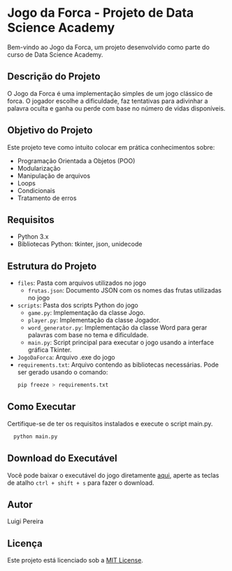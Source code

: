 # Jogo da Forca - Projeto de Data Science Academy

Bem-vindo ao Jogo da Forca, um projeto desenvolvido como parte do curso de Data Science Academy.

## Descrição do Projeto

O Jogo da Forca é uma implementação simples de um jogo clássico de forca. O jogador escolhe a dificuldade, faz tentativas para adivinhar a palavra oculta e ganha ou perde com base no número de vidas disponíveis.

## Objetivo do Projeto

Este projeto teve como intuito colocar em prática conhecimentos sobre:

- Programação Orientada a Objetos (POO)
- Modularização
- Manipulação de arquivos
- Loops
- Condicionais
- Tratamento de erros

## Requisitos

- Python 3.x
- Bibliotecas Python: tkinter, json, unidecode

## Estrutura do Projeto

- `files`: Pasta com arquivos utilizados no jogo
  - `frutas.json`: Documento JSON com os nomes das frutas utilizadas no jogo  
- `scripts`: Pasta dos scripts Python do jogo
  - `game.py`: Implementação da classe Jogo.
  - `player.py`: Implementação da classe Jogador.
  - `word_generator.py`: Implementação da classe Word para gerar palavras com base no tema e dificuldade.
  - `main.py`: Script principal para executar o jogo usando a interface gráfica Tkinter.
- `JogoDaForca`: Arquivo .exe do jogo
- `requirements.txt`: Arquivo contendo as bibliotecas necessárias. Pode ser gerado usando o comando:
  ```bash
  pip freeze > requirements.txt
## Como Executar
Certifique-se de ter os requisitos instalados e execute o script main.py.
```bash
  python main.py
```
## Download do Executável
Você pode baixar o executável do jogo diretamente [aqui](JogoDaForca.exe), aperte as teclas de atalho `ctrl + shift + s` para fazer o download.
## Autor
Luigi Pereira
## Licença

Este projeto está licenciado sob a [MIT License](LICENSE).
